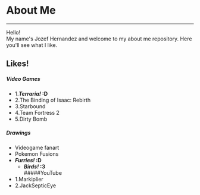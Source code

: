 # About Me
---
Hello!  
My name's Jozef Hernandez and welcome to my about me repository. Here you'll see what I like.

## Likes!  
##### Video Games  
* 1.**_Terraria!_ :D**  
* 2.The Binding of Isaac: Rebirth  
* 3.Starbound  
* 4.Team Fortress 2  
* 5.Dirty Bomb  
##### Drawings  
* Videogame fanart  
* Pokemon Fusions  
* **_Furries!_ :D**  
  * **_Birds!_ :3**  
#####YouTube  
* 1.Markiplier  
* 2.JackSepticEye  
  